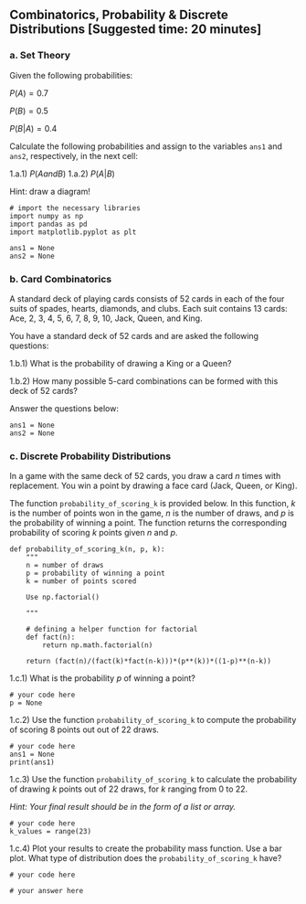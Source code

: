 
## Combinatorics, Probability & Discrete Distributions [Suggested time: 20 minutes]

### a. Set Theory

Given the following probabilities:

$P(A) = 0.7$

$P(B) = 0.5$

$P(B|A) = 0.4$

Calculate the following probabilities and assign to the variables `ans1` and `ans2`, respectively, in the next cell:

1.a.1) $P(A and B)$
1.a.2) $P(A|B)$

Hint: draw a diagram!



```
# import the necessary libraries
import numpy as np
import pandas as pd
import matplotlib.pyplot as plt
```


```
ans1 = None
ans2 = None
```

### b. Card Combinatorics

A standard deck of playing cards consists of 52 cards in each of the four suits of spades, hearts, diamonds, and clubs. Each suit contains 13 cards: Ace, 2, 3, 4, 5, 6, 7, 8, 9, 10, Jack, Queen, and King.
    
You have a standard deck of 52 cards and are asked the following questions:

1.b.1) What is the probability of drawing a King or a Queen?

1.b.2) How many possible 5-card combinations can be formed with this deck of 52 cards?

Answer the questions below:


```
ans1 = None
ans2 = None
```

### c. Discrete Probability Distributions

In a game with the same deck of 52 cards, you draw a card $n$ times with replacement. You win a point by drawing a face card (Jack, Queen, or King). 

The function `probability_of_scoring_k` is provided below. In this function, $k$ is the number of points won in the game, $n$ is the number of draws, and $p$ is the probability of winning a point. The function returns the corresponding probability of scoring $k$ points given $n$ and $p$.


```
def probability_of_scoring_k(n, p, k):
    """
    n = number of draws
    p = probability of winning a point
    k = number of points scored
    
    Use np.factorial()
    
    """
    
    # defining a helper function for factorial
    def fact(n):
        return np.math.factorial(n)
    
    return (fact(n)/(fact(k)*fact(n-k)))*(p**(k))*((1-p)**(n-k))
```

1.c.1) What is the probability $p$ of winning a point? 


```
# your code here 
p = None 
```

1.c.2) Use the function `probability_of_scoring_k` to compute the probability of scoring 8 points out out of 22 draws.


```
# your code here 
ans1 = None
print(ans1)
```

1.c.3) Use the function `probability_of_scoring_k` to calculate the probability of drawing $k$ points out of 22 draws, for $k$ ranging from 0 to 22. 

_Hint: Your final result should be in the form of a list or array._


```
# your code here
k_values = range(23)

```

1.c.4) Plot your results to create the probability mass function. Use a bar plot. What type of distribution does the `probability_of_scoring_k` have?


```
# your code here 
```


```
# your answer here 
```
